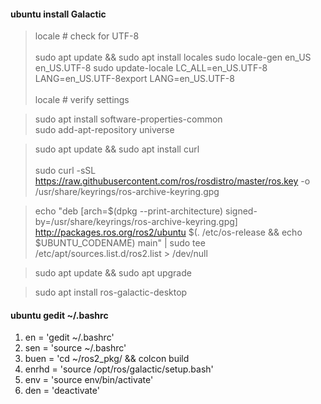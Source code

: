 #### ubuntu install Galactic

> locale  # check for UTF-8<br><br>
> sudo apt update && sudo apt install locales
  sudo locale-gen en_US en_US.UTF-8
    sudo update-locale LC_ALL=en_US.UTF-8 LANG=en_US.UTF-8export LANG=en_US.UTF-8<br><br>
> locale  # verify settings



> sudo apt install software-properties-common <br>
> sudo add-apt-repository universe

>sudo apt update && sudo apt install curl<br><br>
> sudo curl -sSL https://raw.githubusercontent.com/ros/rosdistro/master/ros.key -o /usr/share/keyrings/ros-archive-keyring.gpg

> echo "deb [arch=$(dpkg --print-architecture) signed-by=/usr/share/keyrings/ros-archive-keyring.gpg] http://packages.ros.org/ros2/ubuntu $(. /etc/os-release && echo $UBUNTU_CODENAME) main" | sudo tee /etc/apt/sources.list.d/ros2.list > /dev/null

> sudo apt update && sudo apt upgrade

> sudo apt install ros-galactic-desktop

#### ubuntu gedit ~/.bashrc
1. en = 'gedit ~/.bashrc'
2. sen = 'source ~/.bashrc'
3. buen = 'cd ~/ros2_pkg/ && colcon build
4. enrhd = 'source /opt/ros/galactic/setup.bash'
5. env = 'source env/bin/activate'
5. den = 'deactivate'

